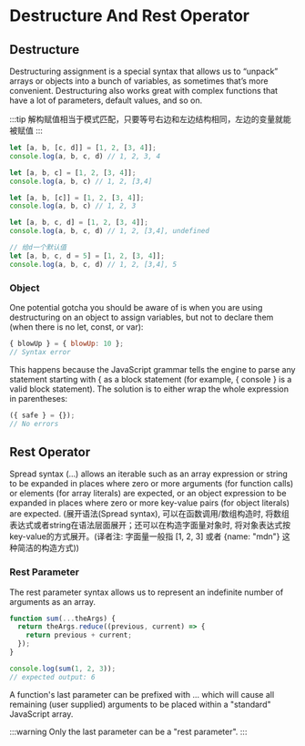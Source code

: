 # Destructure And Rest Operator

## Destructure

Destructuring assignment is a special syntax that allows us to “unpack” arrays or objects into a bunch of variables, as sometimes that’s more convenient. Destructuring also works great with complex functions that have a lot of parameters, default values, and so on.

:::tip
解构赋值相当于模式匹配，只要等号右边和左边结构相同，左边的变量就能被赋值
:::
```js
let [a, b, [c, d]] = [1, 2, [3, 4]];
console.log(a, b, c, d) // 1, 2, 3, 4

let [a, b, c] = [1, 2, [3, 4]];
console.log(a, b, c) // 1, 2, [3,4]

let [a, b, [c]] = [1, 2, [3, 4]];
console.log(a, b, c) // 1, 2, 3

let [a, b, c, d] = [1, 2, [3, 4]];
console.log(a, b, c, d) // 1, 2, [3,4], undefined

// 给d一个默认值
let [a, b, c, d = 5] = [1, 2, [3, 4]];
console.log(a, b, c, d) // 1, 2, [3,4], 5
```


### Object

One potential gotcha you should be aware of is when you are using destructuring on an object to assign variables, but not to declare them (when there is no let, const, or var):

```js
{ blowUp } = { blowUp: 10 };
// Syntax error
```

This happens because the JavaScript grammar tells the engine to parse any statement starting with { as a block statement (for example, { console } is a valid block statement). The solution is to either wrap the whole expression in parentheses:

```js
({ safe } = {});
// No errors
```

## Rest Operator

Spread syntax (...) allows an iterable such as an array expression or string to be expanded in places where zero or more arguments (for function calls) or elements (for array literals) are expected, or an object expression to be expanded in places where zero or more key-value pairs (for object literals) are expected. (展开语法(Spread syntax), 可以在函数调用/数组构造时, 将数组表达式或者string在语法层面展开；还可以在构造字面量对象时, 将对象表达式按key-value的方式展开。(译者注: 字面量一般指 [1, 2, 3] 或者 {name: "mdn"} 这种简洁的构造方式))

### Rest Parameter

The rest parameter syntax allows us to represent an indefinite number of arguments as an array.

```js
function sum(...theArgs) {
  return theArgs.reduce((previous, current) => {
    return previous + current;
  });
}

console.log(sum(1, 2, 3));
// expected output: 6
```

A function's last parameter can be prefixed with ... which will cause all remaining (user supplied) arguments to be placed within a "standard" JavaScript array.

:::warning
Only the last parameter can be a "rest parameter".
:::

